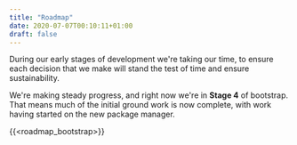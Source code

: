 ```yaml
---
title: "Roadmap"
date: 2020-07-07T00:10:11+01:00
draft: false
---
```


During our early stages of development we're taking our time, to ensure each decision that
we make will stand the test of time and ensure sustainability. 

We're making steady progress, and right now we're in **Stage 4** of bootstrap. That means
much of the initial ground work is now complete, with work having started on the new package
manager.

{{<roadmap_bootstrap>}}
